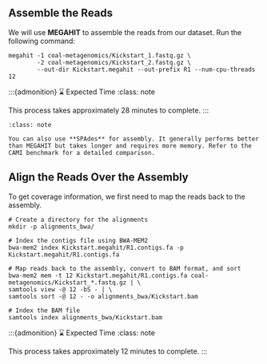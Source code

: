 ## Assemble the Reads

We will use **MEGAHIT** to assemble the reads from our dataset. Run the following command:

```{code-block} bash
megahit -1 coal-metagenomics/Kickstart_1.fastq.gz \
        -2 coal-metagenomics/Kickstart_2.fastq.gz \
        --out-dir Kickstart.megahit --out-prefix R1 --num-cpu-threads 12
```

:::{admonition} ⌛ Expected Time
:class: note

This process takes approximately 28 minutes to complete.
:::


```{admonition} Note
:class: note

You can also use **SPAdes** for assembly. It generally performs better than MEGAHIT but takes longer and requires more memory. Refer to the CAMI benchmark for a detailed comparison.
```

## Align the Reads Over the Assembly

To get coverage information, we first need to map the reads back to the assembly.

```{code-block} bash
# Create a directory for the alignments
mkdir -p alignments_bwa/

# Index the contigs file using BWA-MEM2
bwa-mem2 index Kickstart.megahit/R1.contigs.fa -p Kickstart.megahit/R1.contigs.fa

# Map reads back to the assembly, convert to BAM format, and sort
bwa-mem2 mem -t 12 Kickstart.megahit/R1.contigs.fa coal-metagenomics/Kickstart_*.fastq.gz | \
samtools view -@ 12 -bS - | \
samtools sort -@ 12 - -o alignments_bwa/Kickstart.bam

# Index the BAM file
samtools index alignments_bwa/Kickstart.bam
```


:::{admonition} ⌛ Expected Time
:class: note

This process takes approximately 12 minutes to complete.
:::
